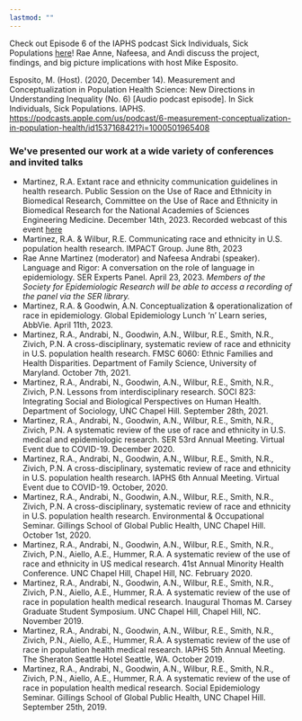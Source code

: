 ```yaml
---
lastmod: ""
---
```


Check out Episode 6 of the IAPHS podcast Sick Individuals, Sick Populations [here](https://podcasts.apple.com/us/podcast/6-measurement-conceptualization-in-population-health/id1537168421?i=1000501965408)! Rae Anne, Nafeesa, and Andi discuss the project, findings, and big picture implications with host Mike Esposito.

Esposito, M. (Host). (2020, December 14). Measurement and Conceptualization in Population Health Science: New Directions in Understanding Inequality (No. 6) [Audio podcast episode]. In Sick Individuals, Sick Populations. IAPHS. https://podcasts.apple.com/us/podcast/6-measurement-conceptualization-in-population-health/id1537168421?i=1000501965408


### We've presented our work at a wide variety of conferences and invited talks
+ Martinez, R.A. Extant race and ethnicity communication guidelines in health research. Public Session on the Use of Race and Ethnicity in Biomedical Research, Committee on the Use of Race and Ethnicity in Biomedical Research  for the National Academies of Sciences Engineering Medicine. December 14th, 2023. Recorded webcast of this event [here](https://www.nationalacademies.org/event/41349_12-2023_the-use-of-race-and-ethnicity-in-biomedical-research---meeting-2)
+ Martinez, R.A. & Wilbur, R.E. Communicating race and ethnicity in U.S. population health research. IMPACT Group. June 8th, 2023
+ Rae Anne Martinez (moderator) and Nafeesa Andrabi (speaker). Language and Rigor: A conversation on the role of language in epidemiology. SER Experts Panel. April 23, 2023. *Members of the Society for Epidemiologic Research will be able to access a recording of the panel via the SER library.*
+ Martinez, R.A. & Goodwin, A.N. Conceptualization & operationalization of race in epidemiology. Global Epidemiology Lunch ‘n’ Learn series, AbbVie. April 11th, 2023.
+ Martinez, R.A., Andrabi, N., Goodwin, A.N., Wilbur, R.E., Smith, N.R., Zivich, P.N. A cross-disciplinary, systematic review of race and ethnicity in U.S. population health research. FMSC 6060: Ethnic Families and Health Disparities. Department of Family Science, University of Maryland. October 7th, 2021.
+ Martinez, R.A., Andrabi, N., Goodwin, A.N., Wilbur, R.E., Smith, N.R., Zivich, P.N. Lessons from interdisciplinary research. SOCI 823: Integrating Social and Biological Perspectives on Human Health. Department of Sociology, UNC Chapel Hill. September 28th, 2021.
+ Martinez, R.A., Andrabi, N., Goodwin, A.N., Wilbur, R.E., Smith, N.R., Zivich, P.N. A systematic review of the use of race and ethnicity in U.S. medical and epidemiologic research. SER 53rd Annual Meeting. Virtual Event due to COVID-19. December 2020. 
+ Martinez, R.A., Andrabi, N., Goodwin, A.N., Wilbur, R.E., Smith, N.R., Zivich, P.N. A cross-disciplinary, systematic review of race and ethnicity in U.S. population health research. IAPHS 6th Annual Meeting. Virtual Event due to COVID-19. October, 2020. 
+ Martinez, R.A., Andrabi, N., Goodwin, A.N., Wilbur, R.E., Smith, N.R., Zivich, P.N. A cross-disciplinary, systematic review of race and ethnicity in U.S. population health research. Environmental & Occupational Seminar. Gillings School of Global Public Health, UNC Chapel Hill. October 1st, 2020. 
+ Martinez, R.A., Andrabi, N., Goodwin, A.N., Wilbur, R.E., Smith, N.R., Zivich, P.N., Aiello, A.E., Hummer, R.A. A systematic review of the use of race and ethnicity in US medical research. 41st Annual Minority Health Conference. UNC Chapel Hill, Chapel Hill, NC. February 2020.
+ Martinez, R.A., Andrabi, N., Goodwin, A.N., Wilbur, R.E., Smith, N.R., Zivich, P.N., Aiello, A.E., Hummer, R.A. A systematic review of the use of race in population health medical research. Inaugural Thomas M. Carsey Graduate Student Symposium. UNC Chapel Hill, Chapel Hill, NC. November 2019.
+ Martinez, R.A., Andrabi, N., Goodwin, A.N., Wilbur, R.E., Smith, N.R., Zivich, P.N., Aiello, A.E., Hummer, R.A. A systematic review of the use of race in population health medical research. IAPHS 5th Annual Meeting. The Sheraton Seattle Hotel Seattle, WA. October 2019. 
+ Martinez, R.A., Andrabi, N., Goodwin, A.N., Wilbur, R.E., Smith, N.R., Zivich, P.N., Aiello, A.E., Hummer, R.A. A systematic review of the use of race in population health medical research. Social Epidemiology Seminar. Gillings School of Global Public Health, UNC Chapel Hill. September 25th, 2019.
